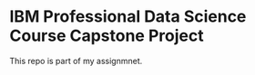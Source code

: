 <h1>IBM Professional Data Science Course Capstone Project</h1>

This repo is part of my assignmnet.
